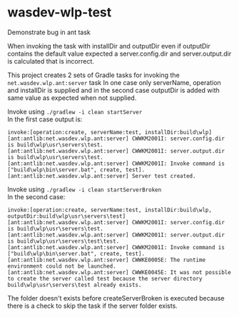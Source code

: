 # wasdev-wlp-test
Demonstrate bug in ant task

When invoking the task with installDir and outputDir even if outputDir contains the default value expected a server.config.dir and server.output.dir is calculated that is incorrect.

This project creates 2 sets of Gradle tasks for invoking the `net.wasdev.wlp.ant:server` task
In one case only serverName, operation and installDir is supplied and in the second case outputDir is added with same value as expected when not supplied.

Invoke using `./gradlew -i clean startServer`  
In the first case output is:
```
invoke:[operation:create, serverName:test, installDir:build\wlp]
[ant:antlib:net.wasdev.wlp.ant:server] CWWKM2001I: server.config.dir is build\wlp\usr\servers\test.
[ant:antlib:net.wasdev.wlp.ant:server] CWWKM2001I: server.output.dir is build\wlp\usr\servers\test.
[ant:antlib:net.wasdev.wlp.ant:server] CWWKM2001I: Invoke command is ["build\wlp\bin\server.bat", create, test].
[ant:antlib:net.wasdev.wlp.ant:server] Server test created.
```

Invoke using `./gradlew -i clean startServerBroken`  
In the second case:
```
invoke:[operation:create, serverName:test, installDir:build\wlp, outputDir:build\wlp\usr\servers\test]
[ant:antlib:net.wasdev.wlp.ant:server] CWWKM2001I: server.config.dir is build\wlp\usr\servers\test.
[ant:antlib:net.wasdev.wlp.ant:server] CWWKM2001I: server.output.dir is build\wlp\usr\servers\test\test.
[ant:antlib:net.wasdev.wlp.ant:server] CWWKM2001I: Invoke command is ["build\wlp\bin\server.bat", create, test].
[ant:antlib:net.wasdev.wlp.ant:server] CWWKE0005E: The runtime environment could not be launched.
[ant:antlib:net.wasdev.wlp.ant:server] CWWKE0045E: It was not possible to create the server called test because the server directory build\wlp\usr\servers\test already exists.
```

The folder doesn't exists before createServerBroken is executed because there is a check to skip the task if the server folder exists.


